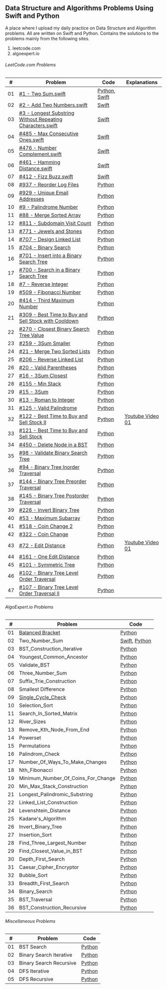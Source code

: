 ## Data Structure and Algorithms Problems Using Swift and Python

A place where I upload my daily practice on Data Structure and Algorithm problems. All are written on Swift and Python. Contains the solutions to the problems mainly from the following sites.
1. leetcode.com
2. algoexpert.io


######  LeetCode.com Problems

| # | Problem | Code | Explanations |
|---| ----- | -------- | -------- |
|01| [#1 - Two Sum.swift](https://leetcode.com/problems/two-sum/)| [Python](leetcode.com/python/%231%20-%20Two%20Sum.py), [Swift](leetcode.com/swift/%231%20-%20Two%20Sum.swift)|
|02| [#2 - Add Two Numbers.swift](https://leetcode.com/problems/add-two-numbers/)| [Swift](leetcode.com/swift/%232%20-%20Add%20Two%20Numbers.swift)|
|03| [#3 - Longest Substring Without Repeating Characters.swift](https://leetcode.com/problems/longest-substring-without-repeating-characters/)| [Swift](leetcode.com/swift/%233%20-%20Longest%20Substring%20Without%20Repeating%20Characters.swift)|
|04| [#485 - Max Consecutive Ones.swift](https://leetcode.com/problems/max-consecutive-ones/)| [Swift](leetcode.com/swift/%23485%20-%20Max%20Consecutive%20Ones.swift)|
|05| [#476 - Number Complement.swift](https://leetcode.com/problems/number-complement/)| [Swift](leetcode.com/swift/%23476%20-%20Number%20Complement.swift)|
|06| [#461 - Hamming Distance.swift](https://leetcode.com/problems/hamming-distance/)| [Swift](leetcode.com/swift/%23461%20-%20Hamming%20Distance.swift)|
|07| [#412 - Fizz Buzz.swift](https://leetcode.com/problems/fizz-buzz/)| [Swift](leetcode.com/swift/%23412%20-%20Fizz%20Buzz.swift)|
|08| [#937 - Reorder Log Files](https://leetcode.com/problems/reorder-log-files/)| [Python](leetcode.com/python/%23937%20-%20Reorder%20Log%20Files.py)|
|09| [#929 - Unique Email Addresses](https://leetcode.com/problems/unique-email-addresses/)| [Python](leetcode.com/python/%23929%20-%20Unique%20Email%20Addresses.py)|
|10| [#9 - Palindrome Number]()| [Python](leetcode.com/python/%239%20-%20Palindrome%20Number.py)|
|11| [#88 - Merge Sorted Array]()| [Python](leetcode.com/python/%2388%20-%20Merge%20Sorted%20Array.py)|
|12| [#811 - Subdomain Visit Count]()| [Python](leetcode.com/python/%23811%20-%20Subdomain%20Visit%20Count.py)|
|13| [#771 - Jewels and Stones]()| [Python](leetcode.com/python/%23771%20-%20Jewels%20and%20Stones.py)|
|14| [#707 - Design Linked List]()| [Python](leetcode.com/python/%23707%20-%20Design%20Linked%20List.py)|
|15| [#704 - Binary Search]()| [Python](leetcode.com/python/%23704%20-%20Binary%20Search.py)|
|16| [#701 - Insert into a Binary Search Tree]()| [Python](leetcode.com/python/%23701%20-%20Insert%20into%20a%20Binary%20Search%20Tree.py)|
|17| [#700 - Search in a Binary Search Tree]()| [Python](leetcode.com/python/%23700%20-%20Search%20in%20a%20Binary%20Search%20Tree.py)|
|18| [#7 - Reverse Integer]()| [Python](leetcode.com/python/%237%20-%20Reverse%20Integer.py)|
|19| [#509 - Fibonacci Number]()| [Python](leetcode.com/python/%23509%20-%20Fibonacci%20Number.py)|
|20| [#414 - Third Maximum Number]()| [Python](leetcode.com/python/%23414%20-%20Third%20Maximum%20Number.py)|
|21| [#309 - Best Time to Buy and Sell Stock with Cooldown](https://leetcode.com/problems/best-time-to-buy-and-sell-stock-with-cooldown/)| [Python](leetcode.com/python/%23309%20-%20Best%20Time%20to%20Buy%20and%20Sell%20Stock%20with%20Cooldown.py)|
|22| [#270 - Closest Binary Search Tree Value]()| [Python](leetcode.com/python/%23270%20-%20Closest%20Binary%20Search%20Tree%20Value.py)|
|23| [#259 - 3Sum Smaller]()| [Python](leetcode.com/python/%23259%20-%203Sum%20Smaller.py)|
|24| [#21 - Merge Two Sorted Lists]()| [Python](leetcode.com/python/%2321%20-%20Merge%20Two%20Sorted%20Lists.py)|
|25| [#206 - Reverse Linked List]()| [Python](leetcode.com/python/%23206%20-%20Reverse%20Linked%20List.py)|
|26| [#20 - Valid Parentheses]()| [Python](leetcode.com/python/%2320%20-%20Valid%20Parentheses.py)|
|27| [#16 - 3Sum Closest]()| [Python](leetcode.com/python/%2316%20-%203Sum%20Closest.py)|
|28| [#155 - Min Stack]()| [Python](leetcode.com/python/%23155%20-%20Min%20Stack.py)|
|29| [#15 - 3Sum]()| [Python](leetcode.com/python/%2315%20-%203Sum.py)|
|30| [#13 - Roman to Integer]()| [Python](leetcode.com/python/%2313%20-%20Roman%20to%20Integer.py)|
|31| [#125 - Valid Palindrome]()| [Python](leetcode.com/python/%23125%20-%20Valid%20Palindrome.py)|
|32| [#122 - Best Time to Buy and Sell Stock II](https://leetcode.com/problems/best-time-to-buy-and-sell-stock-ii/)| [Python](leetcode.com/python/%23122%20-%20Best%20Time%20to%20Buy%20and%20Sell%20Stock%20II.py)| [Youtube Video 01](https://www.youtube.com/watch?v=blUwDD6JYaE)|
|33| [#121 - Best Time to Buy and Sell Stock](https://leetcode.com/problems/best-time-to-buy-and-sell-stock/)| [Python](leetcode.com/python/%23121%20-%20Best%20Time%20to%20Buy%20and%20Sell%20Stock.py)|
|34| [#450 - Delete Node in a BST](https://leetcode.com/problems/delete-node-in-a-bst/solution/)| [Python](leetcode.com/python/%23450%20-%20Delete%20Node%20in%20a%20BST.py)|
|35| [#98 - Validate Binary Search Tree](https://leetcode.com/problems/validate-binary-search-tree/solution/)| [Python](leetcode.com/python/%2398%20-%20Validate%20Binary%20Search%20Tree.py)|
|36| [#94 - Binary Tree Inorder Traversal](https://leetcode.com/problems/binary-tree-inorder-traversal/)| [Python](leetcode.com/python/%2394%20-%20Binary%20Tree%20Inorder%20Traversal.py)|
|37| [#144 - Binary Tree Preorder Traversal](https://leetcode.com/problems/binary-tree-preorder-traversal/)| [Python](leetcode.com/python/%23144%20-%20Binary%20Tree%20Preorder%20Traversal.py)|
|38| [#145 - Binary Tree Postorder Traversal](https://leetcode.com/problems/binary-tree-postorder-traversal/)| [Python](leetcode.com/python/%23145%20-%20Binary%20Tree%20Postorder%20Traversal.py)|
|39| [#226 - Invert Binary Tree](https://leetcode.com/problems/invert-binary-tree/solution/)| [Python](leetcode.com/python/%23226%20-%20Invert%20Binary%20Tree.py)|
|40| [#53 - Maximum Subarray](https://leetcode.com/problems/maximum-subarray/submissions/)| [Python](leetcode.com/python/%2353%20-%20Maximum%20Subarray.py)|
|41| [#518 - Coin Change 2](https://leetcode.com/problems/coin-change-2/)| [Python](leetcode.com/python/%23518%20-%20Coin%20Change%202.py)|
|42| [#322 - Coin Change](https://leetcode.com/problems/coin-change/solution/)| [Python](leetcode.com/python/%23322%20-%20Coin%20Change.py)|
|43| [#72 - Edit Distance](https://leetcode.com/problems/edit-distance/)| [Python](leetcode.com/python/%2372%20-%20Edit%20Distance.py)| [Youtube Video 01](https://tinyurl.com/y4a7ohay)|
|44| [#161 - One Edit Distance](https://leetcode.com/problems/one-edit-distance/)| [Python](leetcode.com/python/%23161%20-%20One%20Edit%20Distance.py)|
|45| [#101 - Symmetric Tree](https://leetcode.com/problems/symmetric-tree/)| [Python](leetcode.com/python/%23101%20-%20Symmetric%20Tree.py)|
|46| [#102 - Binary Tree Level Order Traversal](https://leetcode.com/problems/binary-tree-level-order-traversal/solution/)| [Python](leetcode.com/python/%23102%20-%20Binary%20Tree%20Level%20Order%20Traversal.py)|
|47| [#107 - Binary Tree Level Order Traversal II](https://leetcode.com/problems/binary-tree-level-order-traversal-ii/)| [Python](leetcode.com/python/%23102%20-%20Binary%20Tree%20Level%20Order%20Traversal.py)|



######   AlgoExpert.io Problems
| # | Problem | Code |
|---| ----- | -------- |
|01| [Balanced Bracket](algoexpert.io/questions/Balanced_Bracket.md)| [Python](algoexpert.io/python/Balanced_Bracket.py)|
|02| Two_Number_Sum| [Swift](algoexpert.io/swift/Two_Number_Sum.swift), [Python](algoexpert.io/python/Two_Number_Sum.py)|
|03| BST_Construction_Iterative | [Python](algoexpert.io/python/BST_Construction_Iterative.py)|
|04| Youngest_Common_Ancestor | [Python](algoexpert.io/python/Youngest_Common_Ancestor.py)|
|05| Validate_BST | [Python](algoexpert.io/python/Validate_BST.py)|
|06| Three_Number_Sum | [Python](algoexpert.io/python/Three_Number_Sum.py)|
|07| Suffix_Trie_Construction | [Python](algoexpert.io/python/Suffix_Trie_Construction.py)|
|08| Smallest Difference | [Python](algoexpert.io/python/Smallest%20Difference.py)|
|09| [Single_Cycle_Check](algoexpert.io/questions/Single_Cycle_Check.md) | [Python](algoexpert.io/python/Single_Cycle_Check.py)|
|10| Selection_Sort | [Python](algoexpert.io/python/Selection_Sort.py)|
|11| Search_In_Sorted_Matrix | [Python](algoexpert.io/python/Search_In_Sorted_Matrix.py)|
|12| River_Sizes | [Python](algoexpert.io/python/River_Sizes.py)|
|13| Remove_Kth_Node_From_End | [Python](algoexpert.io/python/Remove_Kth_Node_From_End.py)|
|14| Powerset | [Python](algoexpert.io/python/Powerset.py)|
|15| Permutations | [Python](algoexpert.io/python/Permutations.py)|
|16| Palindrom_Check | [Python](algoexpert.io/python/Palindrom_Check.py)|
|17| Number_Of_Ways_To_Make_Changes | [Python](algoexpert.io/python/Number_Of_Ways_To_Make_Changes.py)|
|18| Nth_Fibonacci | [Python](algoexpert.io/python/Nth_Fibonacci.py)|
|19| Minimum_Number_Of_Coins_For_Change | [Python](algoexpert.io/python/Minimum_Number_Of_Coins_For_Change.py)|
|20| Min_Max_Stack_Construction | [Python](algoexpert.io/python/Min_Max_Stack_Construction.py)|
|21| Longest_Palindromic_Substring | [Python](algoexpert.io/python/Longest_Palindromic_Substring.py)|
|22| Linked_List_Construction | [Python](algoexpert.io/python/Linked_List_Construction.py)|
|24| Levenshtein_Distance | [Python](algoexpert.io/python/Levenshtein_Distance.py)|
|25| Kadane's_Algorithm | [Python](algoexpert.io/python/Kadane's_Algorithm.py)|
|26| Invert_Binary_Tree | [Python](algoexpert.io/python/Invert_Binary_Tree.py)|
|27| Insertion_Sort | [Python](algoexpert.io/python/Insertion_Sort.py)|
|28| Find_Three_Largest_Number | [Python](algoexpert.io/python/Find_Three_Largest_Number.py)|
|29| Find_Closest_Value_in_BST | [Python](algoexpert.io/python/Find_Closest_Value_in_BST.py)|
|30| Depth_First_Search | [Python](algoexpert.io/python/Depth_First_Search.py)|
|31| Caesar_Cipher_Encryptor | [Python](algoexpert.io/python/Caesar_Cipher_Encryptor.py)|
|32| Bubble_Sort | [Python](algoexpert.io/python/Bubble_Sort.py)|
|33| Breadth_First_Search | [Python](algoexpert.io/python/Breadth_First_Search.py)|
|34| Binary_Search | [Python](algoexpert.io/python/Binary_Search.py)|
|35| BST_Traversal | [Python](algoexpert.io/python/BST_Traversal.py)|
|36| BST_Construction_Recursive | [Python](algoexpert.io/python/BST_Construction_Recursive.py)|



######   Miscellaneous Problems
| # | Problem | Code |
|---| ----- | -------- |
|01| BST Search| [Python](miscellaneous/python/BST_Search.py)|
|02| Binary Search Iterative | [Python](miscellaneous/python/Binary_Search_Iterative.py)|
|03| Binary Search Recursive | [Python](miscellaneous/python/Binary_Search_Recursive.py)|
|04| DFS Iterative | [Python](miscellaneous/python/DFS_Iterative.py)|
|05| DFS Recursive | [Python](miscellaneous/python/DFS_Recursive.py)|



